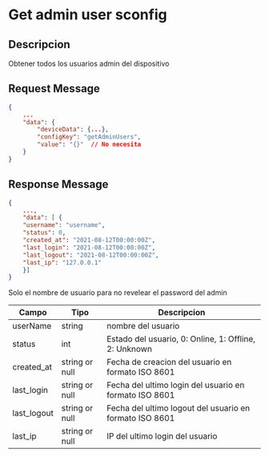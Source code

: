 # Get admin user sconfig

## Descripcion

Obtener todos los usuarios admin del dispositivo

## Request Message

```json
{
    ...
    "data": {
        "deviceData": {...},
        "configKey": "getAdminUsers",
        "value": "{}"  // No necesita
    }
}
```



## Response Message
```json
{
    ...,
    "data": [ {
    "username": "username",
    "status": 0,
    "created_at": "2021-08-12T00:00:00Z",
    "last_login": "2021-08-12T00:00:00Z",
    "last_logout": "2021-08-12T00:00:00Z",
    "last_ip": "127.0.0.1"
    }]
}
```

Solo el nombre de usuario para no revelear el password del admin

| Campo | Tipo | Descripcion |
| --- | --- | --- |
| userName | string | nombre del usuario  |
| status | int | Estado del usuario, 0: Online, 1: Offline, 2: Unknown |
| created_at | string or null | Fecha de creacion del usuario en formato ISO 8601 |
| last_login | string or null | Fecha del ultimo login del usuario en formato ISO 8601 |
| last_logout | string or null | Fecha del ultimo logout del usuario en formato ISO 8601 |
| last_ip | string or null | IP del ultimo login del usuario |
